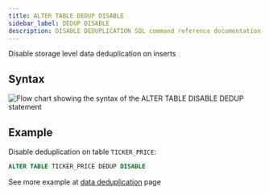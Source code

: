 ```yaml
---
title: ALTER TABLE DEDUP DISABLE
sidebar_label: DEDUP DISABLE
description: DISABLE DEDUPLICATION SQL command reference documentation.
---
```


Disable storage level data deduplication on inserts

## Syntax

![Flow chart showing the syntax of the ALTER TABLE DISABLE DEDUP statement](/img/docs/diagrams/disableDedup.svg)

## Example

Disable deduplication on table `TICKER_PRICE`:

```sql
ALTER TABLE TICKER_PRICE DEDUP DISABLE
```

See more example at [data deduplication](/docs/concept/deduplication#example)
page
